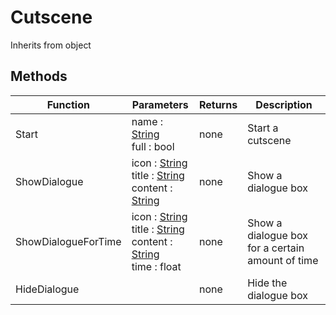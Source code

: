 # Cutscene
Inherits from object
## Methods
|Function|Parameters|Returns|Description|
|---|---|---|---|
|Start|name : [String](../static/String.md)<br/>full : bool|none|Start a cutscene|
|ShowDialogue|icon : [String](../static/String.md)<br/>title : [String](../static/String.md)<br/>content : [String](../static/String.md)|none|Show a dialogue box|
|ShowDialogueForTime|icon : [String](../static/String.md)<br/>title : [String](../static/String.md)<br/>content : [String](../static/String.md)<br/>time : float|none|Show a dialogue box for a certain amount of time|
|HideDialogue||none|Hide the dialogue box|

